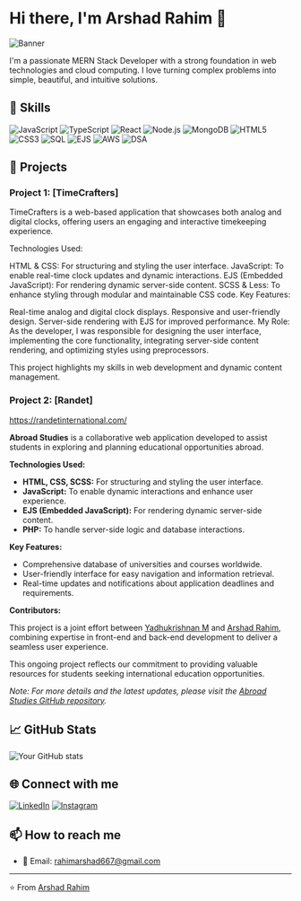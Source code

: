 # Hi there, I'm Arshad Rahim 👋

![Banner](https://repository-images.githubusercontent.com/588181932/e36ec678-7984-4cdd-8e4c-a3932772ff8e)

I'm a passionate MERN Stack Developer with a strong foundation in web technologies and cloud computing. I love turning complex problems into simple, beautiful, and intuitive solutions.

## 🚀 Skills

![JavaScript](https://img.shields.io/badge/-JavaScript-F7DF1E?style=flat-square&logo=javascript&logoColor=black)
![TypeScript](https://img.shields.io/badge/-TypeScript-3178C6?style=flat-square&logo=typescript&logoColor=white)
![React](https://img.shields.io/badge/-React-61DAFB?style=flat-square&logo=react&logoColor=black)
![Node.js](https://img.shields.io/badge/-Node.js-339933?style=flat-square&logo=node.js&logoColor=white)
![MongoDB](https://img.shields.io/badge/-MongoDB-47A248?style=flat-square&logo=mongodb&logoColor=white)
![HTML5](https://img.shields.io/badge/-HTML5-E34F26?style=flat-square&logo=html5&logoColor=white)
![CSS3](https://img.shields.io/badge/-CSS3-1572B6?style=flat-square&logo=css3&logoColor=white)
![SQL](https://img.shields.io/badge/-SQL-4479A1?style=flat-square&logo=mysql&logoColor=white)
![EJS](https://img.shields.io/badge/-EJS-90A93A?style=flat-square&logo=ejs&logoColor=white)
![AWS](https://img.shields.io/badge/-AWS-232F3E?style=flat-square&logo=amazon-aws&logoColor=white)
![DSA](https://img.shields.io/badge/-DSA-FF6B6B?style=flat-square&logo=algorithm&logoColor=white)

## 💼 Projects

### Project 1: [TimeCrafters]

TimeCrafters is a web-based application that showcases both analog and digital clocks, offering users an engaging and interactive timekeeping experience.

Technologies Used:

HTML & CSS: For structuring and styling the user interface.
JavaScript: To enable real-time clock updates and dynamic interactions.
EJS (Embedded JavaScript): For rendering dynamic server-side content.
SCSS & Less: To enhance styling through modular and maintainable CSS code.
Key Features:

Real-time analog and digital clock displays.
Responsive and user-friendly design.
Server-side rendering with EJS for improved performance.
My Role:
As the developer, I was responsible for designing the user interface, implementing the core functionality, integrating server-side content rendering, and optimizing styles using preprocessors.

This project highlights my skills in web development and dynamic content management.

### Project 2: [Randet]
https://randetinternational.com/

**Abroad Studies** is a collaborative web application developed to assist students in exploring and planning educational opportunities abroad.

**Technologies Used:**

- **HTML, CSS, SCSS:** For structuring and styling the user interface.
- **JavaScript:** To enable dynamic interactions and enhance user experience.
- **EJS (Embedded JavaScript):** For rendering dynamic server-side content.
- **PHP:** To handle server-side logic and database interactions.

**Key Features:**

- Comprehensive database of universities and courses worldwide.
- User-friendly interface for easy navigation and information retrieval.
- Real-time updates and notifications about application deadlines and requirements.

**Contributors:**

This project is a joint effort between [Yadhukrishnan M](https://github.com/Yadhukrishnan-m) and [Arshad Rahim](https://github.com/Arshad-Rahim), combining expertise in front-end and back-end development to deliver a seamless user experience.

This ongoing project reflects our commitment to providing valuable resources for students seeking international education opportunities.

*Note: For more details and the latest updates, please visit the [Abroad Studies GitHub repository](https://github.com/Yadhukrishnan-m/Abroad-Studies).* 


## 📈 GitHub Stats

![Your GitHub stats](https://github-readme-stats.vercel.app/api?username=Arshad-Rahim&show_icons=true&theme=radical)

## 🌐 Connect with me

[![LinkedIn](https://img.shields.io/badge/-LinkedIn-0077B5?style=flat-square&logo=linkedin&logoColor=white)](https://www.linkedin.com/in/arshad-rahim-086454317/)
[![Instagram](https://img.shields.io/badge/-Instagram-1DA1F2?style=flat-square&logo=twitter&logoColor=white)](https://www.instagram.com/___a_rshad__/)


## 📫 How to reach me

- 📧 Email: rahimarshad667@gmail.com

---

⭐️ From [Arshad Rahim](https://github.com/Arshad-Rahim)
